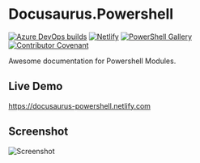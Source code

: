 # Docusaurus.Powershell

[![Azure DevOps builds](https://img.shields.io/azure-devops/build/rob0397/Docusaurus.Powershell/2?label=Azure%20Pipelines&style=flat-square)](https://dev.azure.com/rob0397/Docusaurus.Powershell/_build)
[![Netlify](https://img.shields.io/netlify/0f0b21b3-3caf-40a6-aaf8-4bc926523a0f?label=Netlify&style=flat-square)](https://app.netlify.com/sites/docusaurus-powershell/deploys/5da9a382df61220008fb04c0)
[![PowerShell Gallery](https://img.shields.io/powershellgallery/dt/Alt3.Docusaurus.Powershell?style=flat-square)](https://www.powershellgallery.com/packages/Alt3.Docusaurus.Powershell)
[![Contributor Covenant](https://img.shields.io/badge/Contributor%20Covenant-v1.4%20adopted-ff69b4.svg?style=flat-square)](code-of-conduct.md)

Awesome documentation for Powershell Modules.

## Live Demo

https://docusaurus-powershell.netlify.com

## Screenshot

![Screenshot](docusaurus/static/img/screenshot.png "Screenshot")
